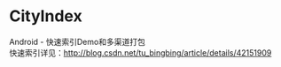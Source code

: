 CityIndex
=========

Android - 快速索引Demo和多渠道打包<br/>
快速索引详见：http://blog.csdn.net/tu_bingbing/article/details/42151909<br />
